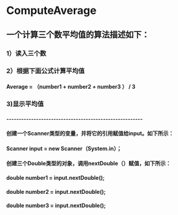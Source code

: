 # ComputeAverage
## 一个计算三个数平均值的算法描述如下：
### 1）读入三个数
### 2）根据下面公式计算平均值
#### Average = （number1 + number2 + number3 ） / 3
### 3)显示平均值
#### -------------------------------------------------------
#### 创建一个Scanner类型的变量，并将它的引用赋值给input。如下所示：
#### Scanner input = new Scanner（System.in）；
#### 创建三个Double类型的对象，调用nextDouble（）赋值，如下所示：
####  double number1 = input.nextDouble();
#### double number2 = input.nextDouble();
#### double number3 = input.nextDouble();
